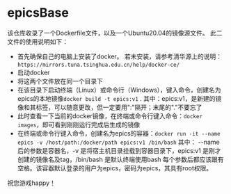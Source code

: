 # epicsBase
该仓库收录了一个Dockerfile文件，以及一个Ubuntu20.04的镜像源文件。
此二文件的使用说明如下：
- 首先确保自己的电脑上安装了docker。
  若未安装，请参考清华源上的说明：`https://mirrors.tuna.tsinghua.edu.cn/help/docker-ce/`
- 启动docker
- 将这两个文件放在同一个目录下
- 在该目录下启动终端（Linux）或命令行（Windows），键入命令，创建名为epics的本地镜像`docker build -t epics:v1` .
  其中：epics:v1，是新建的镜像和其标签，可以随意更改，但一定要用":"隔开；末尾的"."不要忘了
- 此时查看一下当前的docker镜像，在终端或命令行键入命令：`docker images`，即可看到刚刚运行完成后生成的镜像
- 在终端或命令行键入命令，创建名为epics的容器：`docker run -it --name epics -v /host/path:/docker/path epics:v1 /bin/bash`
  其中： --name 后的参数是容器名，-v 是将宿主机目录挂载到容器目录下，epics:v1 是刚才创建的镜像名及tag，/bin/bash 是默认终端使用bash
  每个参数后都应该跟有空格。该容器默认登录的用户为epics，密码为epics，其具有root权限。

祝您游戏happy！

